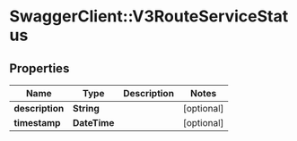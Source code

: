 # SwaggerClient::V3RouteServiceStatus

## Properties
Name | Type | Description | Notes
------------ | ------------- | ------------- | -------------
**description** | **String** |  | [optional] 
**timestamp** | **DateTime** |  | [optional] 

